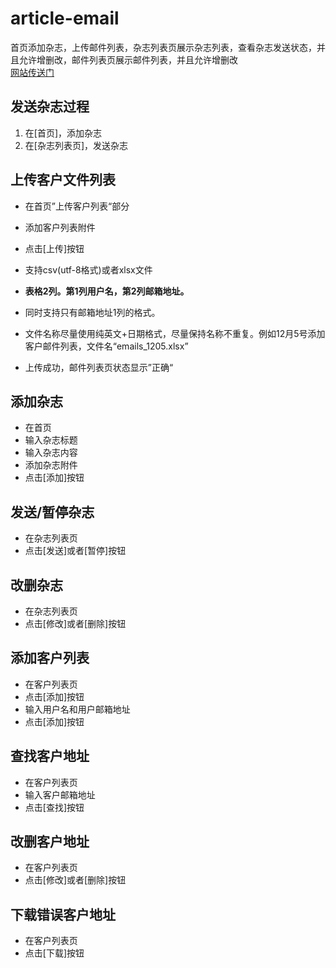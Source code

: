 # article-email

首页添加杂志，上传邮件列表，杂志列表页展示杂志列表，查看杂志发送状态，并且允许增删改，邮件列表页展示邮件列表，并且允许增删改  
[网站传送门](http://wp.idatage.com:3041/)  

## 发送杂志过程  
  1. 在[首页]，添加杂志  
  2. 在[杂志列表页]，发送杂志  

## 上传客户文件列表  
  * 在首页”上传客户列表“部分  
  * 添加客户列表附件  
  * 点击[上传]按钮  
  
  * 支持csv(utf-8格式)或者xlsx文件  
  * **表格2列。第1列用户名，第2列邮箱地址。**  
  * 同时支持只有邮箱地址1列的格式。  
  * 文件名称尽量使用纯英文+日期格式，尽量保持名称不重复。例如12月5号添加客户邮件列表，文件名“emails_1205.xlsx”  
  * 上传成功，邮件列表页状态显示”正确“  

## 添加杂志  
  * 在首页  
  * 输入杂志标题  
  * 输入杂志内容  
  * 添加杂志附件  
  * 点击[添加]按钮  
  
## 发送/暂停杂志  
  * 在杂志列表页  
  * 点击[发送]或者[暂停]按钮  

## 改删杂志  
  * 在杂志列表页  
  * 点击[修改]或者[删除]按钮  

## 添加客户列表  
  * 在客户列表页  
  * 点击[添加]按钮  
  * 输入用户名和用户邮箱地址
  * 点击[添加]按钮  

## 查找客户地址    
  * 在客户列表页  
  * 输入客户邮箱地址  
  * 点击[查找]按钮  

## 改删客户地址  
  * 在客户列表页  
  * 点击[修改]或者[删除]按钮  

## 下载错误客户地址  
  * 在客户列表页  
  * 点击[下载]按钮  